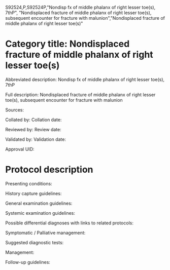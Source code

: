 S92524,P,S92524P,"Nondisp fx of middle phalanx of right lesser toe(s), 7thP", "Nondisplaced fracture of middle phalanx of right lesser toe(s), subsequent encounter for fracture with malunion","Nondisplaced fracture of middle phalanx of right lesser toe(s)"
# Category title: Nondisplaced fracture of middle phalanx of right lesser toe(s)

Abbreviated description: Nondisp fx of middle phalanx of right lesser toe(s), 7thP

Full description: Nondisplaced fracture of middle phalanx of right lesser toe(s), subsequent encounter for fracture with malunion

Sources:

Collated by:
Collation date:

Reviewed by:
Review date:

Validated by:
Validation date:

Approval UID:

# Protocol description

Presenting conditions:

History capture guidelines:

General examination guidelines:

Systemic examination guidelines:

Possible differential diagnoses with links to related protocols:

Symptomatic / Palliative management:

Suggested diagnostic tests:

Management:

Follow-up guidelines:
